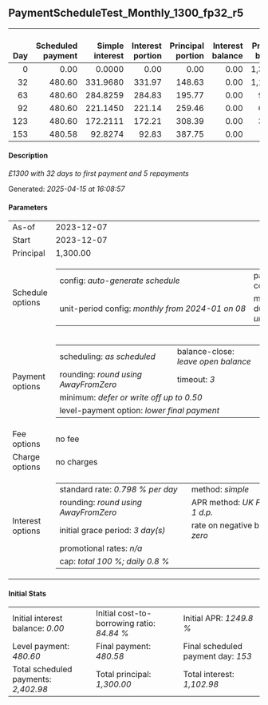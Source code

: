 <h2>PaymentScheduleTest_Monthly_1300_fp32_r5</h2><table><thead style="vertical-align: bottom;"><th style="text-align: right;">Day</th><th style="text-align: right;">Scheduled payment</th><th style="text-align: right;">Simple interest</th><th style="text-align: right;">Interest portion</th><th style="text-align: right;">Principal portion</th><th style="text-align: right;">Interest balance</th><th style="text-align: right;">Principal balance</th><th style="text-align: right;">Total simple interest</th><th style="text-align: right;">Total interest</th><th style="text-align: right;">Total principal</th></thead><tr style="text-align: right;"><td class="ci00">0</td><td class="ci01" style="white-space: nowrap;">0.00</td><td class="ci02">0.0000</td><td class="ci03">0.00</td><td class="ci04">0.00</td><td class="ci05">0.00</td><td class="ci06">1,300.00</td><td class="ci07">0.0000</td><td class="ci08">0.00</td><td class="ci09">0.00</td></tr><tr style="text-align: right;"><td class="ci00">32</td><td class="ci01" style="white-space: nowrap;">480.60</td><td class="ci02">331.9680</td><td class="ci03">331.97</td><td class="ci04">148.63</td><td class="ci05">0.00</td><td class="ci06">1,151.37</td><td class="ci07">331.9680</td><td class="ci08">331.97</td><td class="ci09">148.63</td></tr><tr style="text-align: right;"><td class="ci00">63</td><td class="ci01" style="white-space: nowrap;">480.60</td><td class="ci02">284.8259</td><td class="ci03">284.83</td><td class="ci04">195.77</td><td class="ci05">0.00</td><td class="ci06">955.60</td><td class="ci07">616.7939</td><td class="ci08">616.80</td><td class="ci09">344.40</td></tr><tr style="text-align: right;"><td class="ci00">92</td><td class="ci01" style="white-space: nowrap;">480.60</td><td class="ci02">221.1450</td><td class="ci03">221.14</td><td class="ci04">259.46</td><td class="ci05">0.00</td><td class="ci06">696.14</td><td class="ci07">837.9389</td><td class="ci08">837.94</td><td class="ci09">603.86</td></tr><tr style="text-align: right;"><td class="ci00">123</td><td class="ci01" style="white-space: nowrap;">480.60</td><td class="ci02">172.2111</td><td class="ci03">172.21</td><td class="ci04">308.39</td><td class="ci05">0.00</td><td class="ci06">387.75</td><td class="ci07">1,010.1500</td><td class="ci08">1,010.15</td><td class="ci09">912.25</td></tr><tr style="text-align: right;"><td class="ci00">153</td><td class="ci01" style="white-space: nowrap;">480.58</td><td class="ci02">92.8274</td><td class="ci03">92.83</td><td class="ci04">387.75</td><td class="ci05">0.00</td><td class="ci06">0.00</td><td class="ci07">1,102.9773</td><td class="ci08">1,102.98</td><td class="ci09">1,300.00</td></tr></table><p><h4>Description</h4><i>£1300 with 32 days to first payment and 5 repayments</i></p><p>Generated: <i>2025-04-15 at 16:08:57</i></p><h4>Parameters</h4><table><tr><td>As-of</td><td>2023-12-07</td></tr><tr><td>Start</td><td>2023-12-07</td></tr><tr><td>Principal</td><td>1,300.00</td></tr><tr><td>Schedule options</td><td><table><tr><td>config: <i>auto-generate schedule</i></td><td>payment count: <i>5</i></td></tr><tr><td style="white-space: nowrap;">unit-period config: <i>monthly from 2024-01 on 08</i></td><td>max duration: <i>unlimited</i></td></tr></table></td></tr><tr><td>Payment options</td><td><table><tr><td>scheduling: <i>as scheduled</i></td><td>balance-close: <i>leave&nbsp;open&nbsp;balance</i></td></tr><tr><td>rounding: <i>round using AwayFromZero</i></td><td>timeout: <i>3</i></td></tr><tr><td colspan='2'>minimum: <i>defer&nbsp;or&nbsp;write&nbsp;off&nbsp;up&nbsp;to&nbsp;0.50</i></td></tr><tr><td colspan='2'>level-payment option: <i>lower&nbsp;final&nbsp;payment</i></td></tr></table></td></tr><tr><td>Fee options</td><td>no fee</td></tr><tr><td>Charge options</td><td>no charges</td></tr><tr><td>Interest options</td><td><table><tr><td>standard rate: <i>0.798 % per day</i></td><td>method: <i>simple</i></td></tr><tr><td>rounding: <i>round using AwayFromZero</i></td><td>APR method: <i>UK FCA to 1 d.p.</i></td></tr><tr><td>initial grace period: <i>3 day(s)</i></td><td>rate on negative balance: <i>zero</i></td></tr><tr><td colspan="2">promotional rates: <i><i>n/a</i></i></td></tr><tr><td colspan="2">cap: <i>total 100 %; daily 0.8 %</td></tr></table></td></tr></table><h4>Initial Stats</h4><table><tr><td>Initial interest balance: <i>0.00</i></td><td>Initial cost-to-borrowing ratio: <i>84.84 %</i></td><td>Initial APR: <i>1249.8 %</i></td></tr><tr><td>Level payment: <i>480.60</i></td><td>Final payment: <i>480.58</i></td><td>Final scheduled payment day: <i>153</i></td></tr><tr><td>Total scheduled payments: <i>2,402.98</i></td><td>Total principal: <i>1,300.00</i></td><td>Total interest: <i>1,102.98</i></td></tr></table>